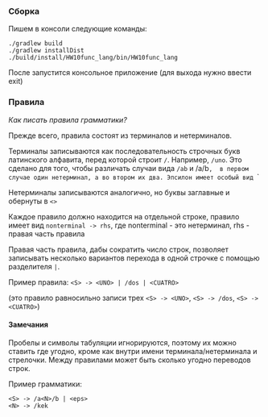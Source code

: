 ### Сборка

Пишем в консоли следующие команды:

```
./gradlew build
./gradlew installDist
./build/install/HW10func_lang/bin/HW10func_lang
```

После запустится консольное приложение (для выхода нужно ввести exit)

### Правила

*Как писать правила грамматики?*

Прежде всего, правила состоят из терминалов и нетерминалов.

Терминалы записываются как последовательность строчных букв 
латинского алфавита, перед которой строит `/`. Например, `/uno`. Это сделано для того, чтобы различать случаи вида `/ab` и /a/b`, 
в первом случае один нетерминал, а во втором их два. Эпсилон имеет особый вид `<eps>`

Нетерминалы записываются аналогично, но буквы заглавные и обернуты в `<>`

Каждое правило должно находится на отдельной строке, правило имеет вид `nonterminal -> rhs`, 
  где nonterminal - это нетерминал, rhs - правая часть правила
  
Правая часть правила, дабы сократить число строк, позволяет записывать несколько вариантов перехода в одной строчке с 
помощью разделителя `|`.

Пример правила: `<S> -> <UNO> | /dos | <CUATRO>` 

(это правило равносильно записи трех `<S> -> <UNO>`, `<S> -> /dos`, `<S> -> <CUATRO>`)

#### Замечания

Пробелы и символы табуляции игнорируются, поэтому их можно ставить где угодно, кроме как внутри имени терминала/нетерминала и стрелочки.
Между правилами может быть сколько угодно переводов строк.

Пример грамматики:

```
<S> -> /a<N>/b | <eps>
<N> -> /kek
```

